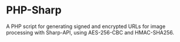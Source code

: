 # PHP-Sharp
A PHP script for generating signed and encrypted URLs for image processing with Sharp-API, using AES-256-CBC and HMAC-SHA256.
